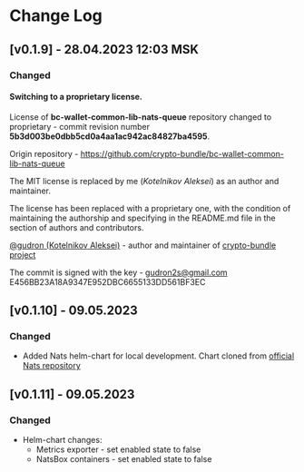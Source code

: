 # Change Log

## [v0.1.9] - 28.04.2023 12:03 MSK

### Changed

#### Switching to a proprietary license.
License of **bc-wallet-common-lib-nats-queue** repository changed to proprietary - commit revision number **5b3d003be0dbb5cd0a4aa1ac942ac84827ba4595**.

Origin repository - https://github.com/crypto-bundle/bc-wallet-common-lib-nats-queue

The MIT license is replaced by me (_Kotelnikov Aleksei_) as an author and maintainer.

The license has been replaced with a proprietary one, with the condition of maintaining the authorship
and specifying in the README.md file in the section of authors and contributors.

[@gudron (Kotelnikov Aleksei)](https://github.com/gudron) - author and maintainer of [crypto-bundle project](https://github.com/crypto-bundle)

The commit is signed with the key -
gudron2s@gmail.com
E456BB23A18A9347E952DBC6655133DD561BF3EC

## [v0.1.10] - 09.05.2023
### Changed
* Added Nats helm-chart for local development. Chart cloned from [official Nats repository](https://github.com/nats-io/k8s/tree/main/helm/charts/nats)

## [v0.1.11] - 09.05.2023
### Changed
* Helm-chart changes:
  * Metrics exporter - set enabled state to false
  * NatsBox containers - set enabled state to false